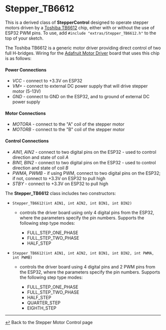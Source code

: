 # Stepper_TB6612

This is a derived class of **StepperControl** designed to operate stepper motors driven by a [Toshiba TB6612](https://www.adafruit.com/product/2448) chip, either with or without the use of ESP32 PWM pins.  To use, add `#include "extras/Stepper_TB6612.h"` to the top of your sketch.

The Toshiba TB6612 is a generic motor driver providing direct control of two full H-bridges.  Wiring for the [Adafruit Motor Driver](https://learn.adafruit.com/adafruit-tb6612-h-bridge-dc-stepper-motor-driver-breakout) board that uses this chip is as follows:

#### **Power Connections**
  * *VCC* - connect to +3.3V on ESP32
  * *VM+* - connect to external DC power supply that will drive stepper motor (5-13V)
  * *GND* - connect to GND on the ESP32, and to ground of external DC power supply
#### **Motor Connections**
  *  *MOTORA* - connect to the "A" coil of the stepper motor
  *  *MOTORB* - connect to the "B" coil of the stepper motor
#### **Control Connections**
  * *AIN1, AIN2* - connect to two digital pins on the ESP32 - used to control direction and state of coil *A*
  * *BIN1, BIN2* - connect to two digital pins on the ESP32 - used to control direction and state of coil *B*
  * *PWMA, PWMB* - if using PWM, connect to two digital pins on the ESP32; if not, connect to +3.3V on ESP32 to pull high
  * *STBY* - connect to +3.3V on ESP32 to pull high
 
The **Stepper_TB6612** class includes two constructors:
  * `Stepper_TB6612(int AIN1, int AIN2, int BIN1, int BIN2)`
    * controls the driver board using only 4 digital pins from the ESP32, where the parameters specify the pin numbers.  Supports the following step type modes:
      
      * FULL_STEP_ONE_PHASE
      * FULL_STEP_TWO_PHASE
      * HALF_STEP
      
  * `Stepper_TB6612(int AIN1, int AIN2, int BIN1, int BIN2, int PWMA, int PWMB)`
    * controls the driver board using 4 digital pins and 2 PWM pins from the ESP32, where the parameters specify the pin numbers.  Supports the following step type modes:
      
      * FULL_STEP_ONE_PHASE
      * FULL_STEP_TWO_PHASE
      * HALF_STEP
      * QUARTER_STEP
      * EIGHTH_STEP
                
---

[↩️](../Stepper.md) Back to the Stepper Motor Control page
